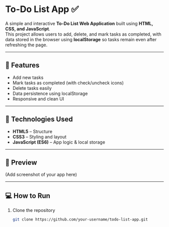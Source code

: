 # To-Do List App ✅

A simple and interactive **To-Do List Web Application** built using **HTML, CSS, and JavaScript**.  
This project allows users to add, delete, and mark tasks as completed, with data stored in the browser using **localStorage** so tasks remain even after refreshing the page.

---

## 🚀 Features
- Add new tasks
- Mark tasks as completed (with check/uncheck icons)
- Delete tasks easily
- Data persistence using localStorage
- Responsive and clean UI

---

## 📂 Technologies Used
- **HTML5** – Structure
- **CSS3** – Styling and layout
- **JavaScript (ES6)** – App logic & local storage

---

## 📸 Preview
(Add screenshot of your app here)

---

## 💻 How to Run
1. Clone the repository  
   ```bash
   git clone https://github.com/your-username/todo-list-app.git
